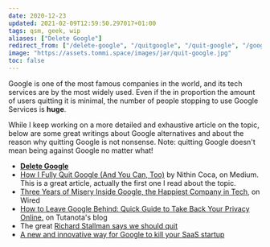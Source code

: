 ```yaml
---
date: 2020-12-23
updated: 2021-02-09T12:59:50.297017+01:00
tags: qsm, geek, wip
aliases: ["Delete Google"]
redirect_from: ["/delete-google", "/quitgoogle", "/quit-google", "/google"]
image: "https://assets.tommi.space/images/jar/quit-google.jpg"
toc: false
---
```

Google is one of the most famous companies in the world, and its tech services are by the most widely used. Even if the in proportion the amount of users quitting it is minimal, the number of people stopping to use Google Services is **huge**.

While I keep working on a more detailed and exhaustive article on the topic, below are some great writings about Google alternatives and about the reason why quitting Google is not nonsense. Note: quitting Google doesn't mean being against Google no matter what!

- [**Delete Google**](https://deletegoogle.com "Delete Google")
- [How I Fully Quit Google \(And You Can, Too\)](https://medium.com/s/story/how-i-fully-quit-google-and-you-can-too-4c2f3f85793a "How I Fully Quit Google \(And You Can, Too\) by Nithin Coca") by Nithin Coca, on Medium.\
This is a great article, actually the first one I read about the topic.
- [Three Years of Misery Inside Google, the Happiest Company in Tech](https://www.wired.com/story/inside-google-three-years-misery-happiest-company-tech/ "Three Years of Misery Inside Google, the Happiest Company in Tech on Wired"), on Wired
- [How to Leave Google Behind: Quick Guide to Take Back Your Privacy Online.](https://tutanota.com/blog/posts/how-to-leave-google-gmail/ "How to Leave Google Behind: Quick Guide to Take Back Your Privacy Online by Tutanota") on Tutanota's blog
- The great [Richard Stallman says we should quit](https://stallman.org/google.html "Quit Google on Richard Stallman's website")
- [A new and innovative way for Google to kill your SaaS startup](https://gomox.medium.com/google-safe-browsing-can-kill-your-startup-7d73c474b98d "A new and innovative way for Google to kill your SaaS startup")